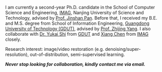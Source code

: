 
I am currently a second-year Ph.D. candidate in the School of Computer Science and Engineering, [IMAG](https://imag-njust.net/), Nanjing University of Science and Technology, advised by [Prof. Jinshan Pan](https://jspan.github.io/). Before that, I received my B.E. and M.S. degree from School of Information Engineering, [Guangdong University of Technology (GDUT)](https://gdut.edu.cn), advised by [Prof. Zhijing Yang](https://yzw.gdut.edu.cn/info/1118/2031.htm). I also collaborate with [Dr. Yukai Shi](https://ykshi.github.io) from [GDUT](https://gdut.edu.cn) and [Xiang Chen](https://cschenxiang.github.io) from [IMAG](https://imag-njust.net/) closely.

Research interest: image/video restoration (e.g. denoising/super-resolution), out-of-distribution, semi-supervised learning. 

***Never stop looking for collaboration, kindly contact me via email.***